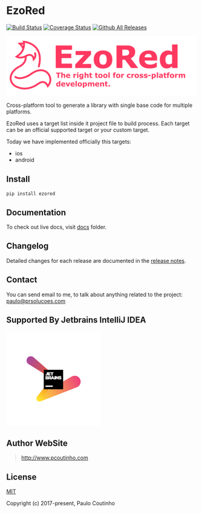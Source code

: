 # EzoRed

[![Build Status](https://travis-ci.org/ezored/ezored.svg?branch=master)](https://travis-ci.org/ezored/ezored)
[![Coverage Status](https://coveralls.io/repos/github/ezored/ezored/badge.svg?branch=master)](https://coveralls.io/github/ezored/ezored?branchmaster)
[![Github All Releases](https://img.shields.io/github/downloads/ezored/ezored/total.svg)]()


<img src="extras/images/doc-logo.png?v=2017-12-06" alt="EzoRed">  

Cross-platform tool to generate a library with single base code for multiple platforms.    

EzoRed uses a target list inside it project file to build process. Each target can be an official supported target or your custom target.  

Today we have implemented officially this targets:  

- ios
- android

## Install

```
pip install ezored 
```

## Documentation

To check out live docs, visit [docs](docs/GET-STARTED.md) folder.

## Changelog

Detailed changes for each release are documented in the [release notes](docs/RELEASE-NOTES.md).

## Contact

You can send email to me, to talk about anything related to the project:  
[paulo@prsolucoes.com](paulo@prsolucoes.com)

## Supported By Jetbrains IntelliJ IDEA

![Supported By Jetbrains IntelliJ IDEA](extras/images/jetbrains-logo.png "Supported By Jetbrains IntelliJ IDEA")

## Author WebSite

> http://www.pcoutinho.com

## License

[MIT](http://opensource.org/licenses/MIT)

Copyright (c) 2017-present, Paulo Coutinho